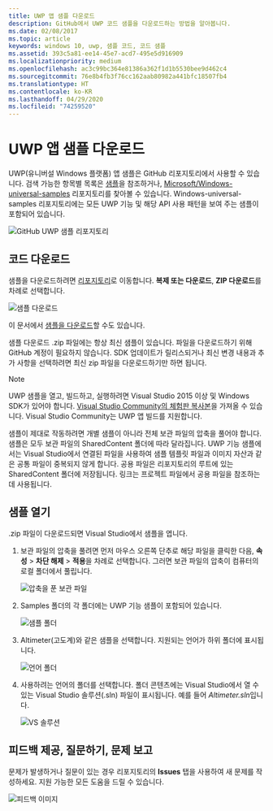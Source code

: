 ```yaml
---
title: UWP 앱 샘플 다운로드
description: GitHub에서 UWP 코드 샘플을 다운로드하는 방법을 알아봅니다.
ms.date: 02/08/2017
ms.topic: article
keywords: windows 10, uwp, 샘플 코드, 코드 샘플
ms.assetid: 393c5a81-ee14-45e7-acd7-495e5d916909
ms.localizationpriority: medium
ms.openlocfilehash: ac3c99bc364e81386a362f1d1b5530bee9d462c4
ms.sourcegitcommit: 76e8b4fb3f76cc162aab80982a441bfc18507fb4
ms.translationtype: HT
ms.contentlocale: ko-KR
ms.lasthandoff: 04/29/2020
ms.locfileid: "74259520"
---
```

# <a name="get-uwp-app-samples"></a>UWP 앱 샘플 다운로드

UWP(유니버설 Windows 플랫폼) 앱 샘플은 GitHub 리포지토리에서 사용할 수 있습니다. 검색 가능한 항목별 목록은 [샘플](https://developer.microsoft.com/windows/samples)을 참조하거나, [Microsoft/Windows-universal-samples](https://github.com/Microsoft/Windows-universal-samples "유니버설 Windows 플랫폼 앱 샘플 GitHub 리포지토리") 리포지토리를 찾아볼 수 있습니다. Windows-universal-samples 리포지토리에는 모든 UWP 기능 및 해당 API 사용 패턴을 보여 주는 샘플이 포함되어 있습니다.

![GitHub UWP 샘플 리포지토리](images/GitHubUWPSamplesPage.png)

## <a name="download-the-code"></a>코드 다운로드

샘플을 다운로드하려면 [리포지토리](https://github.com/Microsoft/Windows-universal-samples "유니버설 Windows 플랫폼 앱 샘플 GitHub 리포지토리")로 이동합니다. **복제 또는 다운로드**, **ZIP 다운로드**를 차례로 선택합니다. 

![샘플 다운로드](images/SamplesDownloadButton.png)

이 문서에서 [샘플을 다운로드](https://github.com/Microsoft/Windows-universal-samples/archive/master.zip "유니버설 Windows 플랫폼 앱 샘플 zip 파일 다운로드")할 수도 있습니다.

샘플 다운로드 .zip 파일에는 항상 최신 샘플이 있습니다. 파일을 다운로드하기 위해 GitHub 계정이 필요하지 않습니다. SDK 업데이트가 릴리스되거나 최신 변경 내용과 추가 사항을 선택하려면 최신 zip 파일을 다운로드하기만 하면 됩니다.

> [!NOTE]
> UWP 샘플을 열고, 빌드하고, 실행하려면 Visual Studio 2015 이상 및 Windows SDK가 있어야 합니다. [Visual Studio Community의 체험판 복사본](https://www.microsoft.com/?ref=go)을 가져올 수 있습니다. Visual Studio Community는 UWP 앱 빌드를 지원합니다.  
>
> 샘플이 제대로 작동하려면 개별 샘플이 아니라 전체 보관 파일의 압축을 풀어야 합니다. 샘플은 모두 보관 파일의 SharedContent 폴더에 따라 달라집니다. UWP 기능 샘플에서는 Visual Studio에서 연결된 파일을 사용하여 샘플 템플릿 파일과 이미지 자산과 같은 공통 파일이 중복되지 않게 합니다. 공용 파일은 리포지토리의 루트에 있는 SharedContent 폴더에 저장됩니다. 링크는 프로젝트 파일에서 공용 파일을 참조하는 데 사용됩니다.
> 

## <a name="open-the-samples"></a>샘플 열기

.zip 파일이 다운로드되면 Visual Studio에서 샘플을 엽니다.

1.  보관 파일의 압축을 풀려면 먼저 마우스 오른쪽 단추로 해당 파일을 클릭한 다음, **속성** > **차단 해제** > **적용**을 차례로 선택합니다. 그러면 보관 파일의 압축이 컴퓨터의 로컬 폴더에서 풀립니다.

    ![압축을 푼 보관 파일](images/SamplesUnzip1.png)
2.  Samples 폴더의 각 폴더에는 UWP 기능 샘플이 포함되어 있습니다.

    ![샘플 폴더](images/SamplesUnzip2.png)
3.  Altimeter(고도계)와 같은 샘플을 선택합니다. 지원되는 언어가 하위 폴더에 표시됩니다.

    ![언어 폴더](images/SamplesUnzip3.png)
4.  사용하려는 언어의 폴더를 선택합니다. 폴더 콘텐츠에는 Visual Studio에서 열 수 있는 Visual Studio 솔루션(.sln) 파일이 표시됩니다. 예를 들어 *Altimeter.sln*입니다.

    ![VS 솔루션](images/SamplesUnzip4.png)

## <a name="give-feedback-ask-questions-and-report-issues"></a>피드백 제공, 질문하기, 문제 보고

문제가 발생하거나 질문이 있는 경우 리포지토리의 **Issues** 탭을 사용하여 새 문제를 작성하세요. 지원 가능한 모든 도움을 드릴 수 있습니다.

![피드백 이미지](images/GitHubUWPSamplesFeedback.png)
